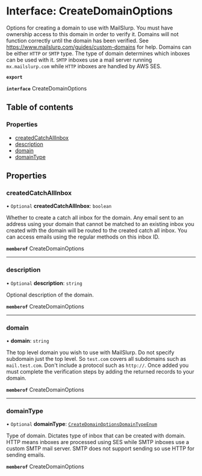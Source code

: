 # Interface: CreateDomainOptions

Options for creating a domain to use with MailSlurp. You must have ownership access to this domain in order to verify it. Domains will not function correctly until the domain has been verified. See https://www.mailslurp.com/guides/custom-domains for help. Domains can be either `HTTP` or `SMTP` type. The type of domain determines which inboxes can be used with it. `SMTP` inboxes use a mail server running `mx.mailslurp.com` while `HTTP` inboxes are handled by AWS SES.

**`export`**

**`interface`** CreateDomainOptions

## Table of contents

### Properties

- [createdCatchAllInbox](CreateDomainOptions.md#createdcatchallinbox)
- [description](CreateDomainOptions.md#description)
- [domain](CreateDomainOptions.md#domain)
- [domainType](CreateDomainOptions.md#domaintype)

## Properties

### <a id="createdcatchallinbox" name="createdcatchallinbox"></a> createdCatchAllInbox

• `Optional` **createdCatchAllInbox**: `boolean`

Whether to create a catch all inbox for the domain. Any email sent to an address using your domain that cannot be matched to an existing inbox you created with the domain will be routed to the created catch all inbox. You can access emails using the regular methods on this inbox ID.

**`memberof`** CreateDomainOptions

___

### <a id="description" name="description"></a> description

• `Optional` **description**: `string`

Optional description of the domain.

**`memberof`** CreateDomainOptions

___

### <a id="domain" name="domain"></a> domain

• **domain**: `string`

The top level domain you wish to use with MailSlurp. Do not specify subdomain just the top level. So `test.com` covers all subdomains such as `mail.test.com`. Don't include a protocol such as `http://`. Once added you must complete the verification steps by adding the returned records to your domain.

**`memberof`** CreateDomainOptions

___

### <a id="domaintype" name="domaintype"></a> domainType

• `Optional` **domainType**: [`CreateDomainOptionsDomainTypeEnum`](../enums/CreateDomainOptionsDomainTypeEnum.md)

Type of domain. Dictates type of inbox that can be created with domain. HTTP means inboxes are processed using SES while SMTP inboxes use a custom SMTP mail server. SMTP does not support sending so use HTTP for sending emails.

**`memberof`** CreateDomainOptions
